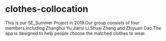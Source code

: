 # clothes-collocation
This is our SE_Summer Project in 2019.Our group consists of four members,including Zhanghui Yu,Jiarui Li,Shuai Zhang and Zhiyuan Gao.The app is designed to help people choose the matched clothes to wear.
